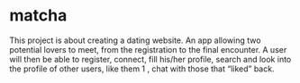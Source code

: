 # matcha
This project is about creating a dating website. An app allowing two potential lovers to meet, from the registration to the final encounter. A user will then be able to register, connect, fill his/her profile, search and look into the profile of other users, like them 1 , chat with those that “liked” back.
